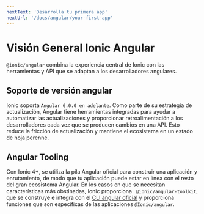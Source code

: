 ```yaml
---
nextText: 'Desarrolla tu primera app'
nextUrl: '/docs/angular/your-first-app'
---
```


# Visión General Ionic Angular

`@ionic/angular` combina la experiencia central de Ionic con las herramientas y API que se adaptan a los desarrolladores angulares.

## Soporte de versión angular

Ionic soporta `Angular 6.0.0 en adelante`. Como parte de su estrategia de actualización, Angular tiene herramientas integradas para ayudar a automatizar las actualizaciones y proporcionar retroalimentación a los desarrolladores cada vez que se producen cambios en una API. Esto reduce la fricción de actualización y mantiene el ecosistema en un estado de hoja perenne.

## Angular Tooling

Con Ionic 4+, se utiliza la pila Angular oficial para construir una aplicación y enrutamiento, de modo que tu aplicación puede estar en línea con el resto del gran ecosistema Angular. En los casos en que se necesitan características más obstinadas, Ionic proporciona ` @ionic/angular-toolkit`, que se construye e integra con el [CLI angular oficial](https://angular.io/cli) y proporciona funciones que son específicas de las aplicaciones `@Ionic/angular`.
